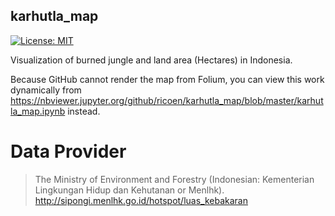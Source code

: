 ## karhutla_map
[![License: MIT](https://img.shields.io/badge/License-MIT-yellow.svg)](https://opensource.org/licenses/MIT)

Visualization of burned jungle and land area (Hectares) in Indonesia.

Because GitHub cannot render the map from Folium, you can view this work dynamically from https://nbviewer.jupyter.org/github/ricoen/karhutla_map/blob/master/karhutla_map.ipynb instead.

# Data Provider
>The Ministry of Environment and Forestry (Indonesian: Kementerian Lingkungan Hidup dan Kehutanan or Menlhk).
>http://sipongi.menlhk.go.id/hotspot/luas_kebakaran
